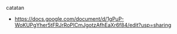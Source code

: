 catatan
- https://docs.google.com/document/d/1gPuP-WoKUPgYher5tFRJrRoPlCmJgotzAfhEaXr6f84/edit?usp=sharing
